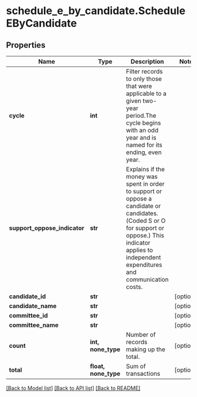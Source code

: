 # schedule_e_by_candidate.ScheduleEByCandidate

## Properties
Name | Type | Description | Notes
------------ | ------------- | ------------- | -------------
**cycle** | **int** |  Filter records to only those that were applicable to a given two-year period.The cycle begins with an odd year and is named for its ending, even year.  |
**support_oppose_indicator** | **str** | Explains if the money was spent in order to support or oppose a candidate or candidates. (Coded S or O for support or oppose.) This indicator applies to independent expenditures and communication costs. |
**candidate_id** | **str** |  | [optional]
**candidate_name** | **str** |  | [optional]
**committee_id** | **str** |  | [optional]
**committee_name** | **str** |  | [optional]
**count** | **int, none_type** |  Number of records making up the total.  | [optional]
**total** | **float, none_type** | Sum of transactions | [optional]

[[Back to Model list]](../README.md#documentation-for-models) [[Back to API list]](../README.md#documentation-for-api-endpoints) [[Back to README]](../README.md)
